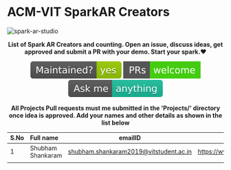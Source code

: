 # ACM-VIT SparkAR Creators

![spark-ar-studio](https://github.com/edoardottt/spark-ar-creators/blob/master/images/sparkar.webp)

<p align="center">
<b>List of Spark AR Creators and counting. Open an issue, discuss ideas, get approved and submit a PR with your demo. Start your spark.❤️</b>
</p>
<p align="center">
    <!-- Maintenance -->
      <a>
        <img src="https://github.com/ACM-VIT/SparkAR-Creators/blob/master/L2A%20Mini-Hack/readme-assets/maintained-yes.svg" alt="Mainteinance yes" />
      </a>
      <!-- pr-welcome -->
      <a href="#">
        <img src="https://github.com/ACM-VIT/SparkAR-Creators/blob/master/L2A%20Mini-Hack/readme-assets/pr-welcome.svg" alt="pr welcome" />
      </a>
    <!-- ask us anything -->
      <a href="#">
        <img src="https://github.com/ACM-VIT/SparkAR-Creators/blob/master/L2A%20Mini-Hack/readme-assets/ask-me-anything.svg" alt="ask us anything" />
      </a>
</p>

<p align="center">
<b>All Projects Pull requests must me submitted in the 'Projects/' directory once idea is approved. Add your names and other details as shown in the list below</b>
</p>

| S.No | Full name | emailID | Instagram Profile |
| :---         | :---         |     :---:      |          ---: |
| 1         | Shubham Shankaram         |     shubham.shankaram2019@vitstudent.ac.in     |          https://www.instagram.com/shubhamji88/ |
| | | | |
